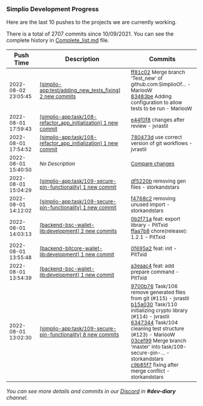 
### Simplio Development Progress

Here are the last 10 pushes to the projects we are currently working.

There is a total of 2707 commits since 10/09/2021. You can see the complete history in
 [Complete_list.md](Complete_list.md) file.

| Push Time | Description | Commits |
| --- | --- | --- |
| <sub>2022-08-02 23:05:45</sub> | <sub>[[simplio-app:test/adding\_new\_tests\_fixing] 2 new commits](https://github.com/SimplioOfficial/simplio-app/compare/ff81c0275a09^...83483bed02fb)</sub> | <sub>[ff81c02](https://github.com/SimplioOfficial/simplio-app/commit/ff81c0275a09397fd6cc7bf6a17898e4430e69c4) Merge branch 'Test_new' of github.com:SimplioOf... - MariooW<br>[83483be](https://github.com/SimplioOfficial/simplio-app/commit/83483bed02fb735fa49e417d25a045fef4c68678) Adding configuration to allow tests to be run - MariooW</sub> |
| <sub>2022-08-01 17:59:43</sub> | <sub>[[simplio-app:task/108\-refactor\_app\_initialization] 1 new commit](https://github.com/SimplioOfficial/simplio-app/commit/e44f0f8e100198ba88d01c9a194d4a7d5ea4299e)</sub> | <sub>[e44f0f8](https://github.com/SimplioOfficial/simplio-app/commit/e44f0f8e100198ba88d01c9a194d4a7d5ea4299e) changes after review - jvrastil</sub> |
| <sub>2022-08-01 17:54:52</sub> | <sub>[[simplio-app:task/108\-refactor\_app\_initialization] 1 new commit](https://github.com/SimplioOfficial/simplio-app/commit/780473de8133d9ba0918a7043810b7d238156333)</sub> | <sub>[780473d](https://github.com/SimplioOfficial/simplio-app/commit/780473de8133d9ba0918a7043810b7d238156333) use correct version of git workflows - jvrastil</sub> |
| <sub>2022-08-01 15:40:50</sub> | <sub>_No Description_</sub> | <sub>[Compare changes](https://github.com/SimplioOfficial/simplio-app/compare/621fbc09497e...796d036ec752)</sub> |
| <sub>2022-08-01 15:04:29</sub> | <sub>[[simplio-app:task/109\-secure\-pin\-functionality] 1 new commit](https://github.com/SimplioOfficial/simplio-app/commit/df5220b556f7df94cc1449478d0255bd4aaec3f9)</sub> | <sub>[df5220b](https://github.com/SimplioOfficial/simplio-app/commit/df5220b556f7df94cc1449478d0255bd4aaec3f9) removing gen files - storkandstars</sub> |
| <sub>2022-08-01 14:12:02</sub> | <sub>[[simplio-app:task/109\-secure\-pin\-functionality] 1 new commit](https://github.com/SimplioOfficial/simplio-app/commit/f4768c29fdc87bc6c8e4074db09c996ddc91e4bc)</sub> | <sub>[f4768c2](https://github.com/SimplioOfficial/simplio-app/commit/f4768c29fdc87bc6c8e4074db09c996ddc91e4bc) removing unused import - storkandstars</sub> |
| <sub>2022-08-01 14:03:13</sub> | <sub>[[backend-bsc-wallet-lib:development] 2 new commits](https://github.com/SimplioOfficial/backend-bsc-wallet-lib/compare/a3eaac4404c1...ffaa7b86841c)</sub> | <sub>[0b2f71a](https://github.com/SimplioOfficial/backend-bsc-wallet-lib/commit/0b2f71ab065e8b45ffcea8474fce0e34b87f4d2c) feat: export library - PitTxid<br>[ffaa7b8](https://github.com/SimplioOfficial/backend-bsc-wallet-lib/commit/ffaa7b86841c74ce8e2682dc6156b8c4a5a53c6b) chore(release): 1.2.1 - PitTxid</sub> |
| <sub>2022-08-01 13:55:48</sub> | <sub>[[backend-bitcore-wallet-lib:development] 1 new commit](https://github.com/SimplioOfficial/backend-bitcore-wallet-lib/commit/0f695a2514caec45be815937cb7e2b352b833399)</sub> | <sub>[0f695a2](https://github.com/SimplioOfficial/backend-bitcore-wallet-lib/commit/0f695a2514caec45be815937cb7e2b352b833399) feat: init - PitTxid</sub> |
| <sub>2022-08-01 13:54:39</sub> | <sub>[[backend-bsc-wallet-lib:development] 1 new commit](https://github.com/SimplioOfficial/backend-bsc-wallet-lib/commit/a3eaac4404c1ea619c7ab06eb94b4c19f30324d6)</sub> | <sub>[a3eaac4](https://github.com/SimplioOfficial/backend-bsc-wallet-lib/commit/a3eaac4404c1ea619c7ab06eb94b4c19f30324d6) feat: add prepare command - PitTxid</sub> |
| <sub>2022-08-01 13:02:30</sub> | <sub>[[simplio-app:task/109\-secure\-pin\-functionality] 8 new commits](https://github.com/SimplioOfficial/simplio-app/compare/b8fd4db3e53c...937565f6cfb9)</sub> | <sub>[9700b76](https://github.com/SimplioOfficial/simplio-app/commit/9700b76d1c37bde6e74fafeb60d57a9959b2ffaf) Task/106 remove generated files from git (#115) - jvrastil<br>[b15a030](https://github.com/SimplioOfficial/simplio-app/commit/b15a030a262e2046ce71f99b72cc8376423aaa1c) Task/110 initializing crypto library (#114) - jvrastil<br>[6347344](https://github.com/SimplioOfficial/simplio-app/commit/6347344dc9696cb88e40410c83ffe5d04015bafc) Task/104 cleaning test structure (#123) - MariooW<br>[03cef99](https://github.com/SimplioOfficial/simplio-app/commit/03cef9944ce4e36d7bc9f53a0a2024db12b945ae) Merge branch 'master' into task/109-secure-pin-... - storkandstars<br>[c9b85f7](https://github.com/SimplioOfficial/simplio-app/commit/c9b85f72246c0fe8aec611ac105ecedbf62638fb) fixing after merge conflict - storkandstars</sub> |

_You can see more details and commits in our [Discord](https://discord.gg/aKhjuwZmdP) in **#dev-diary** channel._
